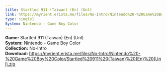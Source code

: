 ```yaml
---
title: Startled 911 (Taiwan) (En) (Unl)
link: https://myrient.erista.me/files/No-Intro/Nintendo%20-%20Game%20Boy%20Color/Startled%20911%20(Taiwan)%20(En)%20(Unl).zip
type: single1
System: Nintendo - Game Boy Color
---
```

<b>Game:</b> Startled 911 (Taiwan) (En) (Unl)<br>
<b>System:</b> Nintendo - Game Boy Color<br>
<b>Collection:</b> No-Intro<br>
<b>Download:</b> https://myrient.erista.me/files/No-Intro/Nintendo%20-%20Game%20Boy%20Color/Startled%20911%20(Taiwan)%20(En)%20(Unl).zip